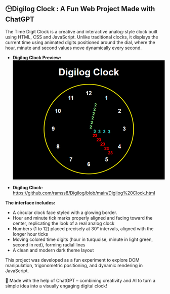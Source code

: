 ## 🕒Digilog Clock : A Fun Web Project Made with ChatGPT

The Time Digit Clock is a creative and interactive analog-style clock built using HTML, CSS and JavaScript. Unlike traditional clocks, it displays the current time using animated digits positioned around the dial, where the hour, minute and second values move dynamically every second. 

* **Digilog Clock Preview:** 
![Digilog Clock Preview](https://github.com/ramss8/Digilog/blob/main/Digilog%20Clock%20Snapshot.png)

* **Digilog Clock:** https://github.com/ramss8/Digilog/blob/main/Digilog%20Clock.html

**The interface includes:**

* A circular clock face styled with a glowing border.
* Hour and minute tick marks properly aligned and facing toward the center, replicating the look of a real analog clock
* Numbers (1 to 12) placed precisely at 30° intervals, aligned with the longer hour ticks
* Moving colored time digits (hour in turquoise, minute in light green, second in red), forming radial lines
* A clean and modern dark theme layout

This project was developed as a fun experiment to explore DOM manipulation, trigonometric positioning, and dynamic rendering in JavaScript.

🎉 Made with the help of ChatGPT – combining creativity and AI to turn a simple idea into a visually engaging digital clock!
